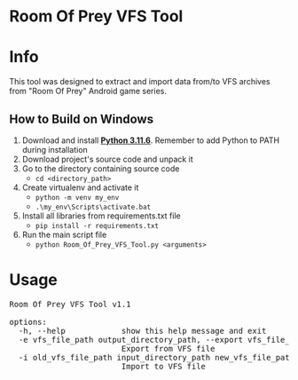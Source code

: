 # Room Of Prey VFS Tool

# Info

This tool was designed to extract and import data 
from/to VFS archives from "Room Of Prey" Android game series.

## How to Build on Windows

1. Download and install  **[Python 3.11.6](https://www.python.org/downloads/release/python-3116/)**. Remember to add Python to PATH during installation
2. Download project's source code and unpack it
3. Go to the directory containing source code
   - ```cd <directory_path>```
4. Create virtualenv and activate it
   - ```python -m venv my_env```
   - ```.\my_env\Scripts\activate.bat```
5. Install all libraries from requirements.txt file
   - ```pip install -r requirements.txt```
6. Run the main script file
   - ```python Room_Of_Prey_VFS_Tool.py <arguments>```
   
   
# Usage

<pre>
Room Of Prey VFS Tool v1.1

options:
  -h, --help            show this help message and exit
  -e vfs_file_path output_directory_path, --export vfs_file_path output_directory_path
                        Export from VFS file
  -i old_vfs_file_path input_directory_path new_vfs_file_path, --import old_vfs_file_path input_directory_path new_vfs_file_path
                        Import to VFS file
</pre>
